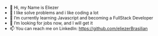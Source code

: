 - 👋 Hi, my Name is Eliezer
- 🌱 I like solve problems and i like coding a lot
- 💞️ I’m currently learning Javascript and becoming a FullStack Developer
- 👀 I’m looking for jobs now, and I will get it
- 📫 You can reach me on LinkedIn: https://github.com/eliezerBrasilian

<!---
eliezerBrasilian/eliezerBrasilian is a ✨ special ✨ repository because its `README.md` (this file) appears on your GitHub profile.
You can click the Preview link to take a look at your changes.
--->
